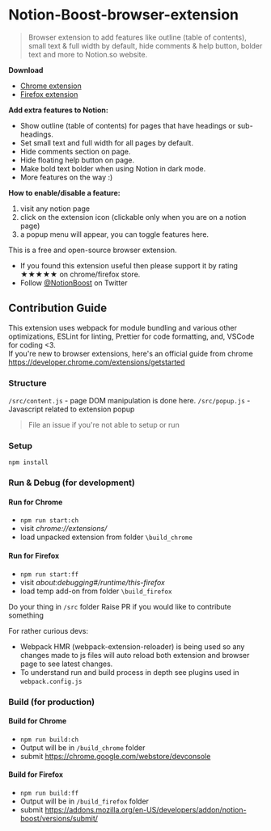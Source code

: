 # Notion-Boost-browser-extension

> Browser extension to add features like outline (table of contents), small text & full width by default, hide comments & help button, bolder text and more to Notion.so website.

**Download**

- [Chrome extension](https://chrome.google.com/webstore/detail/notion-boost/eciepnnimnjaojlkcpdpcgbfkpcagahd)
- [Firefox extension](https://addons.mozilla.org/en-US/firefox/addon/notion-boost/)

**Add extra features to Notion:**

- Show outline (table of contents) for pages that have headings or sub-headings.
- Set small text and full width for all pages by default.
- Hide comments section on page.
- Hide floating help button on page.
- Make bold text bolder when using Notion in dark mode.
- More features on the way :)

**How to enable/disable a feature:**

1. visit any notion page
2. click on the extension icon (clickable only when you are on a notion page)
3. a popup menu will appear, you can toggle features here.

This is a free and open-source browser extension.

- If you found this extension useful then please support it by rating ★★★★★ on chrome/firefox store.
- Follow [@NotionBoost](https://twitter.com/notionboost) on Twitter

## Contribution Guide

This extension uses webpack for module bundling and various other optimizations, ESLint for linting, Prettier for code formatting, and, VSCode for coding <3.  
If you're new to browser extensions, here's an official guide from chrome https://developer.chrome.com/extensions/getstarted

### Structure

`/src/content.js` - page DOM manipulation is done here.
`/src/popup.js` - Javascript related to extension popup

> File an issue if you're not able to setup or run

### Setup

`npm install`

### Run & Debug (for development)

#### Run for Chrome

- `npm run start:ch`
- visit _chrome://extensions/_
- load unpacked extension from folder `\build_chrome`

#### Run for Firefox

- `npm run start:ff`
- visit _about:debugging#/runtime/this-firefox_
- load temp add-on from folder `\build_firefox`

Do your thing in `/src` folder
Raise PR if you would like to contribute something

For rather curious devs:

- Webpack HMR (webpack-extension-reloader) is being used so any changes made to js files will auto reload both extension and browser page to see latest changes.
- To understand run and build process in depth see plugins used in `webpack.config.js`

### Build (for production)

#### Build for Chrome

- `npm run build:ch`
- Output will be in `/build_chrome` folder
- submit https://chrome.google.com/webstore/devconsole

#### Build for Firefox

- `npm run build:ff`
- Output will be in `/build_firefox` folder
- submit https://addons.mozilla.org/en-US/developers/addon/notion-boost/versions/submit/
